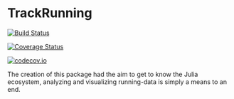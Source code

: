 # TrackRunning

[![Build Status](https://travis-ci.org/jrklasen/TrackRunning.jl.svg?branch=master)](https://travis-ci.org/jrklasen/TrackRunning.jl)

[![Coverage Status](https://coveralls.io/repos/github/jrklasen/TrackRunning.jl/badge.svg?branch=master)](https://coveralls.io/github/jrklasen/TrackRunning.jl?branch=master)

[![codecov.io](http://codecov.io/github/jrklasen/TrackRunning.jl/coverage.svg?branch=master)](http://codecov.io/github/jrklasen/TrackRunning.jl?branch=master)

The creation of this package had the aim to get to know the Julia ecosystem, analyzing and 
visualizing running-data is simply a means to an end.
